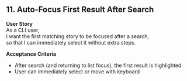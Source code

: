 ## 11. Auto-Focus First Result After Search

**User Story**  
As a CLI user,  
I want the first matching story to be focused after a search,  
so that I can immediately select it without extra steps.

**Acceptance Criteria**
- After search (and returning to list focus), the first result is highlighted
- User can immediately select or move with keyboard